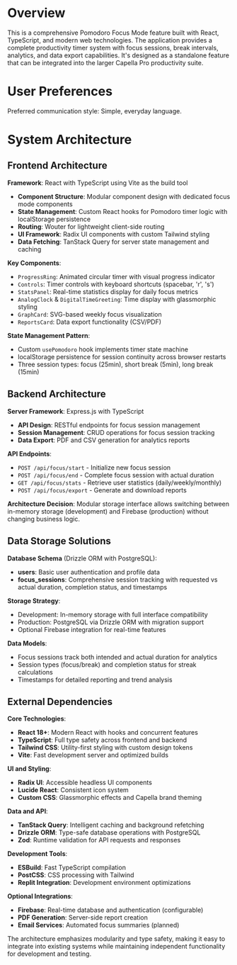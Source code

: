 # Overview

This is a comprehensive Pomodoro Focus Mode feature built with React, TypeScript, and modern web technologies. The application provides a complete productivity timer system with focus sessions, break intervals, analytics, and data export capabilities. It's designed as a standalone feature that can be integrated into the larger Capella Pro productivity suite.

# User Preferences

Preferred communication style: Simple, everyday language.

# System Architecture

## Frontend Architecture

**Framework**: React with TypeScript using Vite as the build tool
- **Component Structure**: Modular component design with dedicated focus mode components
- **State Management**: Custom React hooks for Pomodoro timer logic with localStorage persistence
- **Routing**: Wouter for lightweight client-side routing
- **UI Framework**: Radix UI components with custom Tailwind styling
- **Data Fetching**: TanStack Query for server state management and caching

**Key Components**:
- `ProgressRing`: Animated circular timer with visual progress indicator
- `Controls`: Timer controls with keyboard shortcuts (spacebar, 'r', 's')
- `StatsPanel`: Real-time statistics display for daily focus metrics
- `AnalogClock` & `DigitalTimeGreeting`: Time display with glassmorphic styling
- `GraphCard`: SVG-based weekly focus visualization
- `ReportsCard`: Data export functionality (CSV/PDF)

**State Management Pattern**: 
- Custom `usePomodoro` hook implements timer state machine
- localStorage persistence for session continuity across browser restarts
- Three session types: focus (25min), short break (5min), long break (15min)

## Backend Architecture

**Server Framework**: Express.js with TypeScript
- **API Design**: RESTful endpoints for focus session management
- **Session Management**: CRUD operations for focus session tracking
- **Data Export**: PDF and CSV generation for analytics reports

**API Endpoints**:
- `POST /api/focus/start` - Initialize new focus session
- `POST /api/focus/end` - Complete focus session with actual duration
- `GET /api/focus/stats` - Retrieve user statistics (daily/weekly/monthly)
- `POST /api/focus/export` - Generate and download reports

**Architecture Decision**: Modular storage interface allows switching between in-memory storage (development) and Firebase (production) without changing business logic.

## Data Storage Solutions

**Database Schema** (Drizzle ORM with PostgreSQL):
- **users**: Basic user authentication and profile data
- **focus_sessions**: Comprehensive session tracking with requested vs actual duration, completion status, and timestamps

**Storage Strategy**: 
- Development: In-memory storage with full interface compatibility
- Production: PostgreSQL via Drizzle ORM with migration support
- Optional Firebase integration for real-time features

**Data Models**:
- Focus sessions track both intended and actual duration for analytics
- Session types (focus/break) and completion status for streak calculations
- Timestamps for detailed reporting and trend analysis

## External Dependencies

**Core Technologies**:
- **React 18+**: Modern React with hooks and concurrent features
- **TypeScript**: Full type safety across frontend and backend
- **Tailwind CSS**: Utility-first styling with custom design tokens
- **Vite**: Fast development server and optimized builds

**UI and Styling**:
- **Radix UI**: Accessible headless UI components
- **Lucide React**: Consistent icon system
- **Custom CSS**: Glassmorphic effects and Capella brand theming

**Data and API**:
- **TanStack Query**: Intelligent caching and background refetching
- **Drizzle ORM**: Type-safe database operations with PostgreSQL
- **Zod**: Runtime validation for API requests and responses

**Development Tools**:
- **ESBuild**: Fast TypeScript compilation
- **PostCSS**: CSS processing with Tailwind
- **Replit Integration**: Development environment optimizations

**Optional Integrations**:
- **Firebase**: Real-time database and authentication (configurable)
- **PDF Generation**: Server-side report creation
- **Email Services**: Automated focus summaries (planned)

The architecture emphasizes modularity and type safety, making it easy to integrate into existing systems while maintaining independent functionality for development and testing.